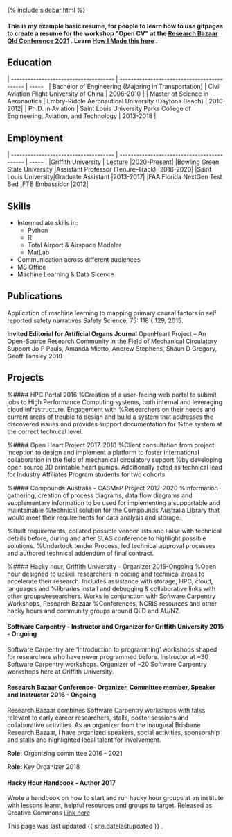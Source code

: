 
{% include sidebar.html %}


#### This is my example basic resume, for people to learn how to use gitpages to create a resume for the workshop "Open CV" at the [Research Bazaar Qld Conference 2021](https://resbaz.github.io/resbaz2021qld/) . Learn [How I Made this here](https://amandamiotto.github.io/Portfolio/HowIMadeThis) .

## Education

| ------------------------------------- | ------------------------------------------- | ----- |
| Bachelor of Engineering (Majoring in Transportation) | Civil Aviation Flight University of China          | 2006-2010 |
| Master of Science in Aeronautics | Embry-Riddle Aeronautical University (Daytona Beach) | 2010-2012|
| Ph.D. in Aviation | Saint Louis University Parks College of Engineering, Aviation, and Technology | 2013-2018 |

## Employment

| ------------------------------------- | ------------------------------------------- | ----- |
|Griffith University      | Lecture         |2020-Present|
|Bowling Green State University |Assistant Professor (Tenure-Track) |2018-2020|
|Saint Louis University|Graduate Assistant |2013-2017|
|FAA Florida NextGen Test Bed |FTB Embassidor |2012|

## Skills

- Intermediate skills in:
  - Python
  - R
  - Total Airport & Airspace Modeler 
  - MatLab
- Communication across different audiences
- MS Office
- Machine Learning & Data Sicence

## Publications

Application of machine learning to mapping primary causal factors in self reported safety narratives
Safety Science, 75: 118 { 129, 2015.


**Invited Editorial for Artificial Organs Journal**
OpenHeart Project – An Open-Source Research Community in the Field of Mechanical Circulatory Support
Jo P Pauls, Amanda Miotto, Andrew Stephens, Shaun D Gregory, Geoff Tansley 2018



## Projects


%#### HPC Portal  2016
%Creation of a user-facing web portal to submit jobs to High Performance Computing systems, both internal and leveraging cloud infrastructure. Engagement with %Researchers on their needs and current areas of trouble to design and build a system that addresses the discovered issues and provides support documentation for %the system at the correct technical level.


%#### Open Heart Project 2017-2018
%Client consultation from project inception to design and implement a platform to foster international collaboration in the field of mechanical circulatory support %by developing open source 3D printable heart pumps. Additionally acted as technical lead for Industry Affiliates Program students for two cohorts.


%#### Compounds Australia - CASMaP Project 2017-2020
%Information gathering, creation of process diagrams, data flow diagrams and supplementary information to be used for implementing a supportable and maintainable %technical solution for the Compounds Australia Library that would meet their requirements for data analysis and storage.

%Built requirements, collated possible vender lists and liaise with technical details before, during and after SLAS conference to highlight possible solutions. 
%Undertook tender Process, led technical approval processes and authored technical addendum of final contract.


%#### Hacky hour, Griffith University - Organizer 2015-Ongoing
%Open hour designed to upskill researchers in coding and technical areas to accelerate their research. Includes assistance with storage, HPC, cloud, languages and %libraries install and debugging & collaborative links with other groups/researchers. Works in conjunction with Software Carpentry Workshops, Research Bazaar %Conferences, NCRIS resources and other hacky hours and community groups around QLD and AU/NZ. 


#### Software Carpentry - Instructor and Organizer for Griffith University 2015 - Ongoing
Software Carpentry are ‘Introduction to programming’ workshops shaped for researchers who have never programmed before. 
Instructor at ~30 Software Carpentry workshops.
Organizer of ~20 Software Carpentry workshops here at Griffith University.


#### Research Bazaar Conference- Organizer, Committee member, Speaker and Instructor 2016 - Ongoing
Research Bazaar combines Software Carpentry workshops with talks relevant to early career researchers, stalls, poster sessions and collaborative activities. As an organizer from the inaugural Brisbane Research Bazaar, I have organized speakers, social activities, sponsorship and stalls and highlighted local talent for involvement. 

**Role:** Organizing committee 2016 - 2021

**Role:** Key Organizer 2018


#### Hacky Hour Handbook - Author 2017
Wrote a handbook on how to start and run hacky hour groups at an institute with lessons learnt, helpful resources and groups to target. Released as Creative Commons [Link here](https://github.com/amandamiotto/HackyHourHandbook)





This page was last updated {{ site.datelastupdated }} .
